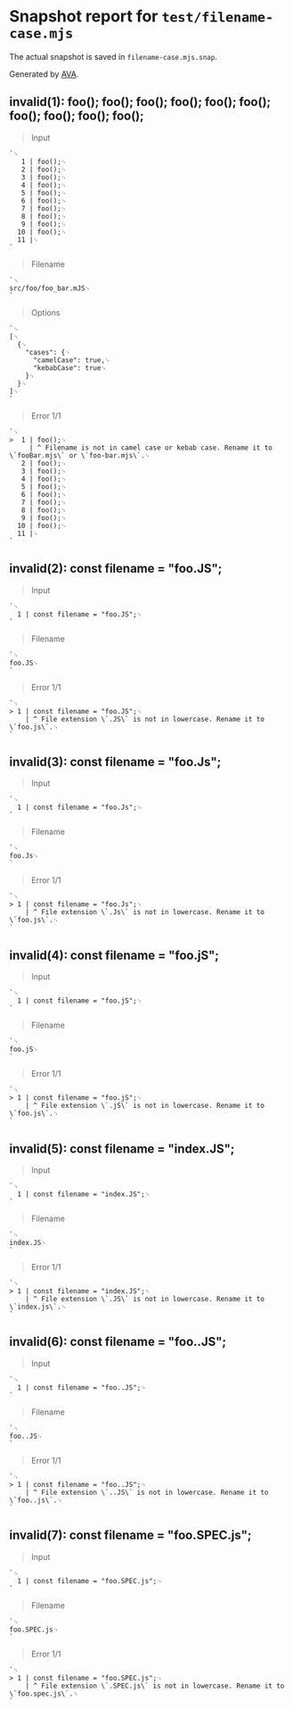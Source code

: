 # Snapshot report for `test/filename-case.mjs`

The actual snapshot is saved in `filename-case.mjs.snap`.

Generated by [AVA](https://avajs.dev).

## invalid(1): foo(); foo(); foo(); foo(); foo(); foo(); foo(); foo(); foo(); foo();

> Input

    `␊
       1 | foo();␊
       2 | foo();␊
       3 | foo();␊
       4 | foo();␊
       5 | foo();␊
       6 | foo();␊
       7 | foo();␊
       8 | foo();␊
       9 | foo();␊
      10 | foo();␊
      11 |␊
    `

> Filename

    `␊
    src/foo/foo_bar.mJS␊
    `

> Options

    `␊
    [␊
      {␊
        "cases": {␊
          "camelCase": true,␊
          "kebabCase": true␊
        }␊
      }␊
    ]␊
    `

> Error 1/1

    `␊
    >  1 | foo();␊
         | ^ Filename is not in camel case or kebab case. Rename it to \`fooBar.mjs\` or \`foo-bar.mjs\`.␊
       2 | foo();␊
       3 | foo();␊
       4 | foo();␊
       5 | foo();␊
       6 | foo();␊
       7 | foo();␊
       8 | foo();␊
       9 | foo();␊
      10 | foo();␊
      11 |␊
    `

## invalid(2): const filename = "foo.JS";

> Input

    `␊
      1 | const filename = "foo.JS";␊
    `

> Filename

    `␊
    foo.JS␊
    `

> Error 1/1

    `␊
    > 1 | const filename = "foo.JS";␊
        | ^ File extension \`.JS\` is not in lowercase. Rename it to \`foo.js\`.␊
    `

## invalid(3): const filename = "foo.Js";

> Input

    `␊
      1 | const filename = "foo.Js";␊
    `

> Filename

    `␊
    foo.Js␊
    `

> Error 1/1

    `␊
    > 1 | const filename = "foo.Js";␊
        | ^ File extension \`.Js\` is not in lowercase. Rename it to \`foo.js\`.␊
    `

## invalid(4): const filename = "foo.jS";

> Input

    `␊
      1 | const filename = "foo.jS";␊
    `

> Filename

    `␊
    foo.jS␊
    `

> Error 1/1

    `␊
    > 1 | const filename = "foo.jS";␊
        | ^ File extension \`.jS\` is not in lowercase. Rename it to \`foo.js\`.␊
    `

## invalid(5): const filename = "index.JS";

> Input

    `␊
      1 | const filename = "index.JS";␊
    `

> Filename

    `␊
    index.JS␊
    `

> Error 1/1

    `␊
    > 1 | const filename = "index.JS";␊
        | ^ File extension \`.JS\` is not in lowercase. Rename it to \`index.js\`.␊
    `

## invalid(6): const filename = "foo..JS";

> Input

    `␊
      1 | const filename = "foo..JS";␊
    `

> Filename

    `␊
    foo..JS␊
    `

> Error 1/1

    `␊
    > 1 | const filename = "foo..JS";␊
        | ^ File extension \`..JS\` is not in lowercase. Rename it to \`foo..js\`.␊
    `

## invalid(7): const filename = "foo.SPEC.js";

> Input

    `␊
      1 | const filename = "foo.SPEC.js";␊
    `

> Filename

    `␊
    foo.SPEC.js␊
    `

> Error 1/1

    `␊
    > 1 | const filename = "foo.SPEC.js";␊
        | ^ File extension \`.SPEC.js\` is not in lowercase. Rename it to \`foo.spec.js\`.␊
    `
